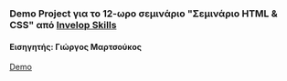 ### Demo Project για το 12-ωρο σεμινάριο "Σεμινάριο HTML & CSS" από [Invelop Skills](https://invelopskills.gr/)

#### Εισηγητής: Γιώργος Μαρτσούκος

[Demo](https://geomarts.github.io/html-css-seminar)
